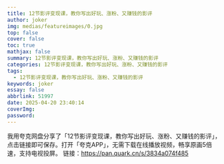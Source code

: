 ```yaml
---
title: 12节影评变现课，教你写出好玩、涨粉、又赚钱的影评
author: joker
img: medias/featureimages/0.jpg
top: false
cover: false
toc: true
mathjax: false
summary: 12节影评变现课，教你写出好玩、涨粉、又赚钱的影评
categories: 12节影评变现课，教你写出好玩、涨粉、又赚钱的影评
tags:
  - 12节影评变现课，教你写出好玩、涨粉、又赚钱的影评
keywords: joker
essay: false
abbrlink: 51997
date: 2025-04-20 23:40:14
coverImg:
password:
---
```


我用夸克网盘分享了「12节影评变现课，教你写出好玩、涨粉、又赚钱的影评」，点击链接即可保存。打开「夸克APP」，无需下载在线播放视频，畅享原画5倍速，支持电视投屏。
链接：https://pan.quark.cn/s/3834a074f485
